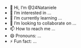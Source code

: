 - 👋 Hi, I’m @24Nataniele
- 👀 I’m interested in ...
- 🌱 I’m currently learning ...
- 💞️ I’m looking to collaborate on ...
- 📫 How to reach me ...
- 😄 Pronouns: ...
- ⚡ Fun fact: ...

<!---
24Nataniele/24Nataniele is a ✨ special ✨ repository because its `README.md` (this file) appears on your GitHub profile.
You can click the Preview link to take a look at your changes.
--->
